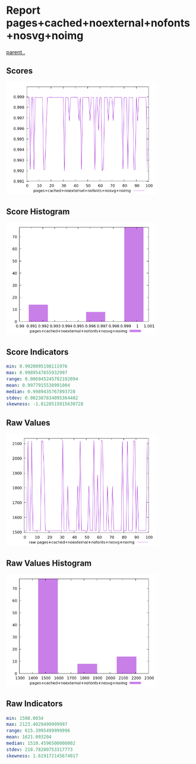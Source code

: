 # Report pages+cached+noexternal+nofonts+nosvg+noimg

[parent..](./..)  


## Scores

![score](./score.png)  

## Score Histogram

![hist](./hist.png)  

## Score Indicators

```yaml
min: 0.9920095198111976
max: 0.9989547655932997
range: 0.006945245782102094
mean: 0.9977915530991004
median: 0.9989435767893728
stdev: 0.002387834095364402
skewness: -1.8128515015630728

```

## Raw Values

![raw](./raw.png)  

## Raw Values Histogram

![raw hist](./raw_hist.png)  

## Raw Indicators

```yaml
min: 1508.0034
max: 2123.4029499999997
range: 615.3995499999996
mean: 1621.093204
median: 1510.4596500000002
stdev: 218.78200753317773
skewness: 1.619172145674017

```

<style>
  img {
    max-width: 80%;
  }
</style>
      
